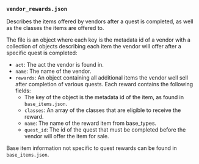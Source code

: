 ### `vendor_rewards.json`

Describes the items offered by vendors after a quest is completed, as well as the classes the items
are offered to. 

The file is an object where each key is the metadata id of a vendor with a collection of
objects describing each item the vendor will offer after a specific quest is completed:

- `act`: The act the vendor is found in.
- `name`: The name of the vendor.
- `rewards`: An object containing all additional items the vendor well sell after completion of various
  quests.  Each reward contains the following fields:
  * The key of the object is the metadata id of the item, as found in `base_items.json`.
  * `classes`: An array of the classes that are eligible to receive the reward.
  * `name`: The name of the reward item from base_types.
  * `quest_id`: The id of the quest that must be completed before the vendor will offer the item for sale.

Base item information not specific to quest rewards can be found in `base_items.json`.
